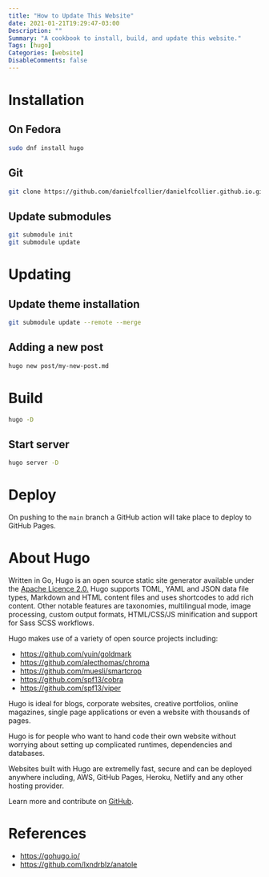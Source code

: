 ```yaml
---
title: "How to Update This Website"
date: 2021-01-21T19:29:47-03:00
Description: ""
Summary: "A cookbook to install, build, and update this website."
Tags: [hugo]
Categories: [website]
DisableComments: false
---
```


# Installation

## On Fedora

```bash
sudo dnf install hugo
```

## Git

```bash
git clone https://github.com/danielfcollier/danielfcollier.github.io.git
```

## Update submodules

```bash
git submodule init
git submodule update
```

# Updating

## Update theme installation

```bash
git submodule update --remote --merge
```

## Adding a new post

```bash
hugo new post/my-new-post.md
```

# Build

```bash
hugo -D
```

## Start server

```bash
hugo server -D
```

# Deploy

On pushing to the `main` branch a GitHub action will take place to deploy to GitHub Pages.

# About Hugo

Written in Go, Hugo is an open source static site generator available under the [Apache Licence 2.0.](https://github.com/gohugoio/hugo/blob/master/LICENSE) Hugo supports TOML, YAML and JSON data file types, Markdown and HTML content files and uses shortcodes to add rich content. Other notable features are taxonomies, multilingual mode, image processing, custom output formats, HTML/CSS/JS minification and support for Sass SCSS workflows.

Hugo makes use of a variety of open source projects including:

- https://github.com/yuin/goldmark
- https://github.com/alecthomas/chroma
- https://github.com/muesli/smartcrop
- https://github.com/spf13/cobra
- https://github.com/spf13/viper

Hugo is ideal for blogs, corporate websites, creative portfolios, online magazines, single page applications or even a website with thousands of pages.

Hugo is for people who want to hand code their own website without worrying about setting up complicated runtimes, dependencies and databases.

Websites built with Hugo are extremelly fast, secure and can be deployed anywhere including, AWS, GitHub Pages, Heroku, Netlify and any other hosting provider.

Learn more and contribute on [GitHub](https://github.com/gohugoio).

# References

- https://gohugo.io/
- https://github.com/lxndrblz/anatole
